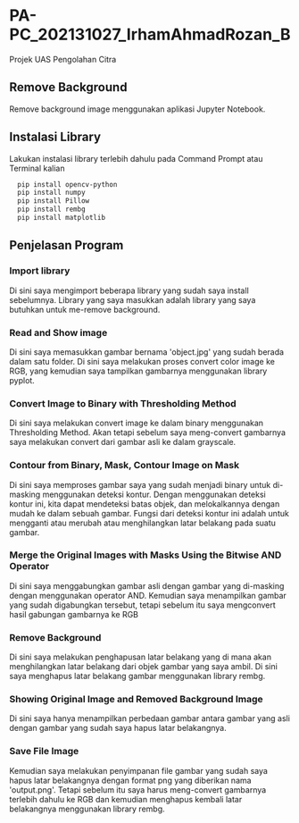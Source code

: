 # PA-PC_202131027_IrhamAhmadRozan_B
Projek UAS Pengolahan Citra

## Remove Background

Remove background image menggunakan aplikasi Jupyter Notebook.

## Instalasi Library

Lakukan instalasi library terlebih dahulu pada Command Prompt atau Terminal kalian

```bash
  pip install opencv-python
  pip install numpy
  pip install Pillow
  pip install rembg
  pip install matplotlib
```

## Penjelasan Program

### Import library

Di sini saya mengimport beberapa library yang sudah saya install sebelumnya. Library yang saya masukkan adalah library yang saya butuhkan untuk me-remove background.

### Read and Show image

Di sini saya memasukkan gambar bernama 'object.jpg' yang sudah berada dalam satu folder. Di sini saya melakukan proses convert color image ke RGB, yang kemudian saya tampilkan gambarnya menggunakan library pyplot.

### Convert Image to Binary with Thresholding Method

Di sini saya melakukan convert image ke dalam binary menggunakan Thresholding Method. Akan tetapi sebelum saya meng-convert gambarnya saya melakukan convert dari gambar asli ke dalam grayscale.

### Contour from Binary, Mask, Contour Image on Mask

Di sini saya memproses gambar saya yang sudah menjadi binary untuk di-masking menggunakan deteksi kontur. Dengan menggunakan deteksi kontur ini, kita dapat mendeteksi batas objek, dan melokalkannya dengan mudah ke dalam sebuah gambar. Fungsi dari deteksi kontur ini adalah untuk mengganti atau merubah atau menghilangkan latar belakang pada suatu gambar.

### Merge the Original Images with Masks Using the Bitwise AND Operator

Di sini saya menggabungkan gambar asli dengan gambar yang di-masking dengan menggunakan operator AND. Kemudian saya menampilkan gambar yang sudah digabungkan tersebut, tetapi sebelum itu saya mengconvert hasil gabungan gambarnya ke RGB

### Remove Background

Di sini saya melakukan penghapusan latar belakang yang di mana akan menghilangkan latar belakang dari objek gambar yang saya ambil. Di sini saya menghapus latar belakang gambar menggunakan library rembg.

### Showing Original Image and Removed Background Image

Di sini saya hanya menampilkan perbedaan gambar antara gambar yang asli dengan gambar yang sudah saya hapus latar belakangnya.

### Save File Image

Kemudian saya melakukan penyimpanan file gambar yang sudah saya hapus latar belakangnya dengan format png yang diberikan nama 'output.png'. Tetapi sebelum itu saya harus meng-convert gambarnya terlebih dahulu ke RGB dan kemudian menghapus kembali latar belakangnya menggunakan library rembg.
